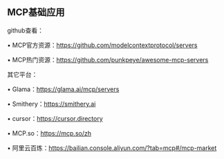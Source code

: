 ## MCP基础应用

github查看：

• MCP官方资源：https://github.com/modelcontextprotocol/servers

• MCP热门资源：https://github.com/punkpeye/awesome-mcp-servers

其它平台：

• Glama：https://glama.ai/mcp/servers

• Smithery：https://smithery.ai

• cursor：https://cursor.directory

• MCP.so：https://mcp.so/zh

• 阿里云百炼：https://bailian.console.aliyun.com/?tab=mcp#/mcp-market
